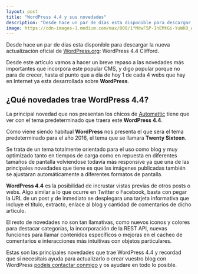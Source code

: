 ```yaml
---
layout: post
title: "WordPress 4.4 y sus novedades"
description: "Desde hace un par de días esta disponible para descargar la nueva actualización oficial de WordPress.org: WordPress 4.4 Clifford."
image: https://cdn-images-1.medium.com/max/800/1*MdwF5P-InEMtGi-YuWK0_A.png
---
```


Desde hace un par de días esta disponible para descargar la nueva actualización oficial de [WordPress.org](https://wordpress.org/): WordPress 4.4 Clifford.

Desde este artículo vamos a hacer un breve repaso a las novedades más importantes que incorpora este popular CMS, y digo popular porque no para de crecer, hasta el punto que a día de hoy 1 de cada 4 webs que hay en Internet ya esta desarrollada sobre **WordPress**.

## ¿Qué novedades trae WordPress 4.4?

La principal novedad que nos presentan los chicos de [Automattic](https://automattic.com/) tiene que ver con el tema predeterminado que traera este **WordPress 4.4**.

Como viene siendo habitual **WordPress** nos presenta el que sera el tema predeterminado para el año 2016, el tema que se llamara **Twenty Sixteen**.

Se trata de un tema totalmente orientado para el uso como blog y muy optimizado tanto en tiempos de carga como en repuesta en diferentes tamaños de pantalla volviendose todavía más responsive ya que una de las principales novedades que tiene es que las imágenes publicadas también se ajustaran automáticamente a diferentes formatos de pantalla.

**WordPress 4.4** es la posibilidad de incrustar vistas previas de otros posts o webs. Algo similar a lo que ocurre en Twitter o Facebook, basta con pegar la URL de un post y de inmediato se desplegara una tarjeta informativa que incluye el título, extracto, enlace al blog y cantidad de comentarios de dicho artículo.

El resto de novedades no son tan llamativas, como nuevos iconos y colores para destacar categorías, la incorporación de la REST API, nuevas funciones para llamar contenidos específicos o mejoras en el cacheo de comentarios e interacciones más intuitivas con objetos particulares.

Estas son las principales novedades que trae WordPress 4.4 y recordad que si necesitais ayuda para actualizarlo o crear vuestro blog con WordPress [podeis contactar conmigo](mailto:info@ajra.es) y os ayudare en todo lo posible.